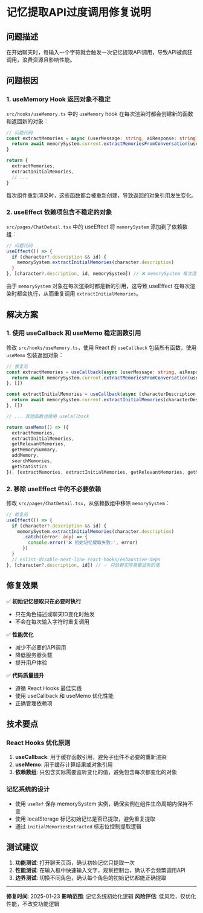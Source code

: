 # 记忆提取API过度调用修复说明

## 问题描述
在开始聊天时，每输入一个字符就会触发一次记忆提取API调用，导致API被疯狂调用，浪费资源且影响性能。

## 问题根因

### 1. **useMemory Hook 返回对象不稳定**
`src/hooks/useMemory.ts` 中的 `useMemory` hook 在每次渲染时都会创建新的函数和返回新的对象：

```typescript
// 问题代码
const extractMemories = async (userMessage: string, aiResponse: string) => {
  return await memorySystem.current.extractMemoriesFromConversation(userMessage, aiResponse)
}

return {
  extractMemories,
  extractInitialMemories,
  // ...
}
```

每次组件重新渲染时，这些函数都会被重新创建，导致返回的对象引用发生变化。

### 2. **useEffect 依赖项包含不稳定的对象**
`src/pages/ChatDetail.tsx` 中的 useEffect 将 `memorySystem` 添加到了依赖数组：

```typescript
// 问题代码
useEffect(() => {
  if (character?.description && id) {
    memorySystem.extractInitialMemories(character.description)
  }
}, [character?.description, id, memorySystem]) // ❌ memorySystem 每次渲染都变化
```

由于 `memorySystem` 对象在每次渲染时都是新的引用，这导致 useEffect 在每次渲染时都会执行，从而重复调用 `extractInitialMemories`。

## 解决方案

### 1. **使用 useCallback 和 useMemo 稳定函数引用**
修改 `src/hooks/useMemory.ts`，使用 React 的 `useCallback` 包装所有函数，使用 `useMemo` 包装返回对象：

```typescript
// 修复后
const extractMemories = useCallback(async (userMessage: string, aiResponse: string) => {
  return await memorySystem.current.extractMemoriesFromConversation(userMessage, aiResponse)
}, [])

const extractInitialMemories = useCallback(async (characterDescription: string) => {
  return await memorySystem.current.extractInitialMemories(characterDescription)
}, [])

// ... 其他函数也使用 useCallback

return useMemo(() => ({
  extractMemories,
  extractInitialMemories,
  getRelevantMemories,
  getMemorySummary,
  addMemory,
  searchMemories,
  getStatistics
}), [extractMemories, extractInitialMemories, getRelevantMemories, getMemorySummary, addMemory, searchMemories, getStatistics])
```

### 2. **移除 useEffect 中的不必要依赖**
修改 `src/pages/ChatDetail.tsx`，从依赖数组中移除 `memorySystem`：

```typescript
// 修复后
useEffect(() => {
  if (character?.description && id) {
    memorySystem.extractInitialMemories(character.description)
      .catch((error: any) => {
        console.error('❌ 初始记忆提取失败:', error)
      })
  }
  // eslint-disable-next-line react-hooks/exhaustive-deps
}, [character?.description, id]) // ✅ 只依赖实际需要监听的值
```

## 修复效果

✅ **初始记忆提取只在必要时执行**
- 只在角色描述或聊天ID变化时触发
- 不会在每次输入字符时重复调用

✅ **性能优化**
- 减少不必要的API调用
- 降低服务器负载
- 提升用户体验

✅ **代码质量提升**
- 遵循 React Hooks 最佳实践
- 使用 useCallback 和 useMemo 优化性能
- 正确管理依赖项

## 技术要点

### React Hooks 优化原则
1. **useCallback**: 用于缓存函数引用，避免子组件不必要的重新渲染
2. **useMemo**: 用于缓存计算结果或对象引用
3. **依赖数组**: 只包含实际需要监听变化的值，避免包含每次都变化的对象

### 记忆系统的设计
- 使用 `useRef` 保存 memorySystem 实例，确保实例在组件生命周期内保持不变
- 使用 localStorage 标记初始记忆是否已提取，避免重复提取
- 通过 `initialMemoriesExtracted` 标志位控制提取逻辑

## 测试建议

1. **功能测试**: 打开聊天页面，确认初始记忆只提取一次
2. **性能测试**: 在输入框中快速输入文字，观察控制台，确认不会频繁调用API
3. **边界测试**: 切换不同角色，确认每个角色的初始记忆都能正确提取

---

**修复时间**: 2025-01-23
**影响范围**: 记忆系统初始化逻辑
**风险评估**: 低风险，仅优化性能，不改变功能逻辑
